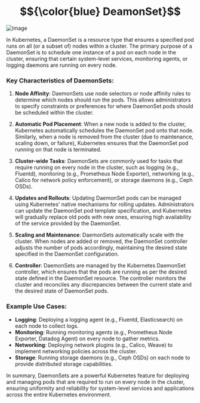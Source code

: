 

# $${\color{blue} DeamonSet}$$

![image](https://github.com/user-attachments/assets/8608fec4-0901-4451-8d69-d5dd57599c27)

In Kubernetes, a DaemonSet is a resource type that ensures a specified pod runs on all (or a subset of) nodes within a cluster. The primary purpose of a DaemonSet is to schedule one instance of a pod on each node in the cluster, ensuring that certain system-level services, monitoring agents, or logging daemons are running on every node.

### Key Characteristics of DaemonSets:

1. **Node Affinity**: DaemonSets use node selectors or node affinity rules to determine which nodes should run the pods. This allows administrators to specify constraints or preferences for where DaemonSet pods should be scheduled within the cluster.

2. **Automatic Pod Placement**: When a new node is added to the cluster, Kubernetes automatically schedules the DaemonSet pod onto that node. Similarly, when a node is removed from the cluster (due to maintenance, scaling down, or failure), Kubernetes ensures that the DaemonSet pod running on that node is terminated.

3. **Cluster-wide Tasks**: DaemonSets are commonly used for tasks that require running on every node in the cluster, such as logging (e.g., Fluentd), monitoring (e.g., Prometheus Node Exporter), networking (e.g., Calico for network policy enforcement), or storage daemons (e.g., Ceph OSDs).

4. **Updates and Rollouts**: Updating DaemonSet pods can be managed using Kubernetes' native mechanisms for rolling updates. Administrators can update the DaemonSet pod template specification, and Kubernetes will gradually replace old pods with new ones, ensuring high availability of the service provided by the DaemonSet.

5. **Scaling and Maintenance**: DaemonSets automatically scale with the cluster. When nodes are added or removed, the DaemonSet controller adjusts the number of pods accordingly, maintaining the desired state specified in the DaemonSet configuration.

6. **Controller**: DaemonSets are managed by the Kubernetes DaemonSet controller, which ensures that the pods are running as per the desired state defined in the DaemonSet resource. The controller monitors the cluster and reconciles any discrepancies between the current state and the desired state of DaemonSet pods.

### Example Use Cases:

- **Logging**: Deploying a logging agent (e.g., Fluentd, Elasticsearch) on each node to collect logs.
- **Monitoring**: Running monitoring agents (e.g., Prometheus Node Exporter, Datadog Agent) on every node to gather metrics.
- **Networking**: Deploying network plugins (e.g., Calico, Weave) to implement networking policies across the cluster.
- **Storage**: Running storage daemons (e.g., Ceph OSDs) on each node to provide distributed storage capabilities.

In summary, DaemonSets are a powerful Kubernetes feature for deploying and managing pods that are required to run on every node in the cluster, ensuring uniformity and reliability for system-level services and applications across the entire Kubernetes environment.
